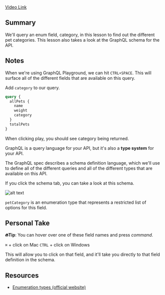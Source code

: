 [Video Link](https://egghead.io/lessons/graphql-query-an-enumeration-type-with-graphql)

## Summary

We'll query an enum field, category, in this lesson to find out the different pet categories. This lesson also takes a look at the GraphQL schema for the API.

## Notes

<TimeStamp start="0:15" end="0:18">

When we're using GraphQL Playground, we can hit `CTRL+SPACE`. This will surface all of the different fields that are available on this query.

</TimeStamp>

Add `category` to our query. 

<TimeStamp start="0:22" end="0:27">

```graphql
query {
  allPets {
    name
    weight
    category
  }
  totalPets
}
```

</TimeStamp>

When clicking play, you should see category being returned.

GraphQL is a query language for your API, but it's also a **type system** for your API.

The GraphQL spec describes a schema definition language, which we'll use to define all of the different queries and all of the different types that are available on this API.

If you click the schema tab, you can take a look at this schema.

![alt text](https://res.cloudinary.com/dg3gyk0gu/image/upload/v1563555708/transcript-images/query-an-enumeration-type-with-graphql-schema-tab.png)

`petCategory` is an enumeration type that represents a restricted list of options for this field.

## Personal Take

**🔥Tip**: You can hover over one of these field names and press _command_. 

<TimeStamp start="1:24" end="1:29">

`⌘` + click on Mac 
`CTRL` + click on Windows

</TimeStamp>

This will allow you to click on that field, and it'll take you directly to that field definition in the schema.

## Resources

- [Enumeration types (official website)](https://graphql.org/learn/schema/#enumeration-types)
